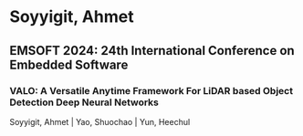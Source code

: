 # Soyyigit, Ahmet

## EMSOFT 2024: 24th International Conference on Embedded Software

### VALO: A Versatile Anytime Framework For LiDAR based Object Detection Deep Neural Networks
Soyyigit, Ahmet | Yao, Shuochao | Yun, Heechul


